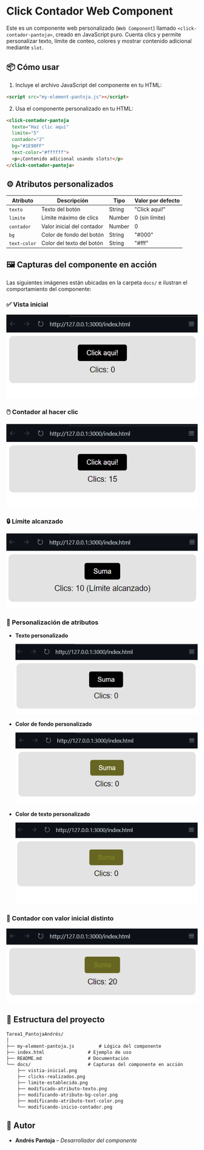 # Click Contador Web Component

Este es un componente web personalizado (`Web Component`) llamado `<click-contador-pantoja>`, creado en JavaScript puro. Cuenta clics y permite personalizar texto, límite de conteo, colores y mostrar contenido adicional mediante `slot`.

## 📦 Cómo usar

1. Incluye el archivo JavaScript del componente en tu HTML:

```html
<script src="my-element-pantoja.js"></script>
```

2. Usa el componente personalizado en tu HTML:

```html
<click-contador-pantoja
  texto="Haz clic aquí"
  limite="5"
  contador="2"
  bg="#1E90FF"
  text-color="#ffffff">
  <p>¡Contenido adicional usando slots!</p>
</click-contador-pantoja>
```

## ⚙️ Atributos personalizados

| Atributo     | Descripción                                  | Tipo    | Valor por defecto |
|--------------|----------------------------------------------|---------|-------------------|
| `texto`      | Texto del botón                              | String  | "Click aqui!"     |
| `limite`     | Límite máximo de clics                       | Number  | 0 (sin límite)    |
| `contador`   | Valor inicial del contador                   | Number  | 0                 |
| `bg`         | Color de fondo del botón                     | String  | "#000"            |
| `text-color` | Color del texto del botón                    | String  | "#fff"            |

## 🖼️ Capturas del componente en acción

Las siguientes imágenes están ubicadas en la carpeta `docs/` e ilustran el comportamiento del componente:

### ✅ Vista inicial
![Vista inicial](docs/vistia-inicial.png)

### 🖱️ Contador al hacer clic
![Clicks realizados](docs/clicks-realizados.png)

### 🔒 Límite alcanzado
![Límite establecido](docs/limite-establecido.png)

### 🎨 Personalización de atributos

- **Texto personalizado**
  
  ![Texto modificado](docs/modificado-atributo-texto.png)

- **Color de fondo personalizado**
  
  ![Fondo modificado](docs/modificando-atributo-bg-color.png)

- **Color de texto personalizado**
  
  ![Texto color modificado](docs/modificando-atributo-text-color.png)

### 🔢 Contador con valor inicial distinto

![Inicio contador](docs/modificando-inicio-contador.png)

## 📁 Estructura del proyecto

```
Tarea1_PantojaAndrés/
│
├── my-element-pantoja.js         # Lógica del componente
├── index.html                # Ejemplo de uso
├── README.md                 # Documentación
└── docs/                     # Capturas del componente en acción
    ├── vistia-inicial.png
    ├── clicks-realizados.png
    ├── limite-establecido.png
    ├── modificado-atributo-texto.png
    ├── modificando-atributo-bg-color.png
    ├── modificando-atributo-text-color.png
    └── modificando-inicio-contador.png
```

## 🚀 Autor

- **Andrés Pantoja** – _Desarrollador del componente_
